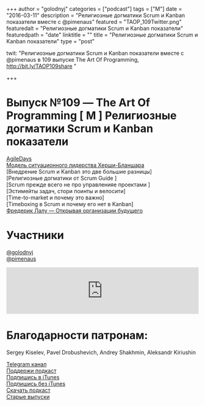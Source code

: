 +++
author = "golodnyj"
categories = ["podcast"]
tags = ["M"]
date = "2016-03-11"
description = "Религиозные догматики Scrum и Kanban показатели вместе с @pimenaus"
featured = "TAOP_109Twitter.png"
featuredalt = "Религиозные догматики Scrum и Kanban показатели"
featuredpath = "date"
linktitle = ""
title = "Религиозные догматики Scrum и Kanban показатели"
type = "post"

twit: "Религиозные догматики Scrum и Kanban показатели вместе с @pimenaus в 109 выпуске The Art Of Programming, http://bit.ly/TAOP109share "

+++
# Выпуск №109 — The Art Of Programming [ M ] Религиозные догматики Scrum и Kanban показатели

[AgileDays](http://agiledays.ru)  
[Модель ситуационного лидерства Херши-Бланшара](http://bit.ly/TAOP109hb)  
[Внедрение Scrum и Kanban это две большие разницы]  
[Религиозные догматики от Scrum Guide ]  
[Scrum прежде всего не про управленияе проектами ]  
[Эстимейты задач, cтори поинты и велосити]  
[Time-to-market и почему это важно]   
[Timeboxing в Scrum и почему его нет в Kanban]  
[Фредерик Лалу — Открывая организации будущего](http://bit.ly/TAOP109lalu)  

# Участники
[@golodnyj](https://twitter.com/golodnyj/)   
[@pimenaus](https://twitter.com/pimenaus/)  

<iframe title="Выпуск №109 — The Art Of Programming [ M ] Религиозные догматики Scrum и Kanban показатели" src="https://www.podbean.com/media/player/9a8t9-5d6f2f-pb?from=share&skin=1&share=1&fonts=Helvetica&download=1&version=1&skin=1&btn-skin=107" height="122" width="100%" style="border: none;" scrolling="no" data-name="pb-iframe-player"></iframe>

# Благодарности патронам:
Sergey Kiselev, Pavel Drobushevich, Andrey Shakhmin, Aleksandr Kiriushin

[Telegram канал](http://bit.ly/taoplive)  
[Поддержи подкаст](http://bit.ly/TAOPpatron)  
[Подпишись в iTunes](http://bit.ly/TAOPiTunes)  
[Подпишись без iTunes](http://bit.ly/TAOPrss)   
[Скачать подкаст](http://bit.ly/TAOP109mp3)  
[Старые выпуски](http://bit.ly/oldtaop)

